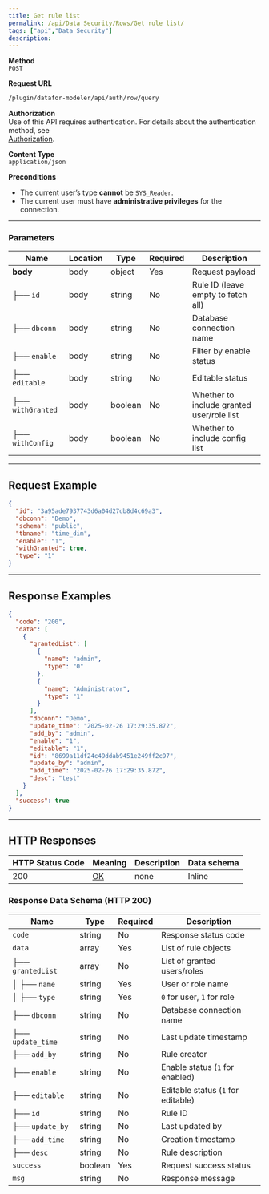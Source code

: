 ```yaml
---
title: Get rule list
permalink: /api/Data Security/Rows/Get rule list/
tags: ["api","Data Security"]
description: 
---
```


**Method**  
`POST`

**Request URL**
```html
/plugin/datafor-modeler/api/auth/row/query
```

**Authorization**  
Use of this API requires authentication. For details about the authentication method, see  
[Authorization](/api/index/#_5-authentication-security).

**Content Type**  
`application/json`

**Preconditions**
- The current user’s type **cannot** be `SYS_Reader`.
- The current user must have **administrative privileges** for the connection.

---

### **Parameters**

| Name         | Location | Type   | Required | Description |
|-------------|----------|--------|----------|-------------|
| **body**    | body     | object | Yes      | Request payload |
| ├── `id`          | body | string  | No  | Rule ID (leave empty to fetch all) |
| ├── `dbconn`      | body | string  | No  | Database connection name |
| ├── `enable`      | body | string  | No  | Filter by enable status |
| ├── `editable`    | body | string  | No  | Editable status |
| ├── `withGranted` | body | boolean | No  | Whether to include granted user/role list |
| ├── `withConfig`  | body | boolean | No  | Whether to include config list |

---

## **Request Example**

```json
{
  "id": "3a95ade7937743d6a04d27db8d4c69a3",
  "dbconn": "Demo",
  "schema": "public",
  "tbname": "time_dim",
  "enable": "1",
  "withGranted": true,
  "type": "1"
}
```

---

## **Response Examples**

```json
{
  "code": "200",
  "data": [
    {
      "grantedList": [
        {
          "name": "admin",
          "type": "0"
        },
        {
          "name": "Administrator",
          "type": "1"
        }
      ],
      "dbconn": "Demo",
      "update_time": "2025-02-26 17:29:35.872",
      "add_by": "admin",
      "enable": "1",
      "editable": "1",
      "id": "8699a11df24c49ddab9451e249ff2c97",
      "update_by": "admin",
      "add_time": "2025-02-26 17:29:35.872",
      "desc": "test"
    }
  ],
  "success": true
}
```

---

## **HTTP Responses**

| HTTP Status Code | Meaning                                                                 | Description | Data schema |
|------------------|-------------------------------------------------------------------------|------------|------------|
| 200              | [OK](https://tools.ietf.org/html/rfc7231#section-6.3.1)                | none       | Inline     |

### **Response Data Schema (HTTP 200)**

| Name        | Type     | Required | Description |
|------------|---------|----------|-------------|
| `code`     | string  | No       | Response status code |
| `data`     | array   | Yes      | List of rule objects |
| ├── `grantedList` | array | No  | List of granted users/roles |
| │ ├── `name` | string | Yes  | User or role name |
| │ ├── `type` | string | Yes  | `0` for user, `1` for role |
| ├── `dbconn` | string | No  | Database connection name |
| ├── `update_time` | string | No  | Last update timestamp |
| ├── `add_by` | string | No  | Rule creator |
| ├── `enable` | string | No  | Enable status (`1` for enabled) |
| ├── `editable` | string | No  | Editable status (`1` for editable) |
| ├── `id` | string | No  | Rule ID |
| ├── `update_by` | string | No  | Last updated by |
| ├── `add_time` | string | No  | Creation timestamp |
| ├── `desc` | string | No  | Rule description |
| `success`  | boolean | Yes      | Request success status |
| `msg`      | string  | No       | Response message |